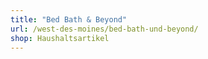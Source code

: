 ```yaml
---
title: "Bed Bath & Beyond"
url: /west-des-moines/bed-bath-und-beyond/
shop: Haushaltsartikel
---
```

